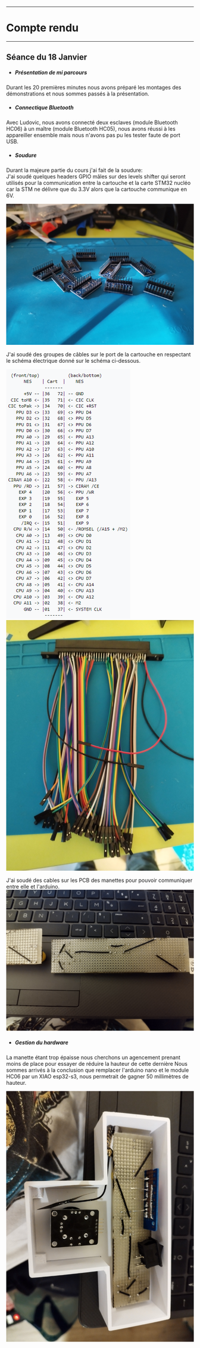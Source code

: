 *******************
# Compte rendu 
*******************
## Séance du 18 Janvier

  - ##### Présentation de mi parcours
  Durant les 20 premières minutes nous avons préparé les montages des démonstrations et nous sommes passés à la présentation.
 

  - ##### Connectique Bluetooth
   Avec Ludovic, nous avons connecté deux esclaves (module Bluetooth HC06) à un maître (module Bluetooth HC05), nous avons réussi à les appareiller ensemble mais nous n'avons pas pu les tester faute de port USB.

  - ##### Soudure
  Durant la majeure partie du cours j'ai fait de la soudure:  
  J'ai soudé quelques headers GPIO mâles sur des levels shifter qui seront utilisés pour la communication entre la cartouche et la carte STM32 nucléo car la STM ne délivre que du 3.3V alors que la cartouche communique en 6V.
  
  ![Header level shifter](/documentation/Images/headshifter.png)

  J'ai soudé des groupes de câbles sur le port de la cartouche en respectant le schéma électrique donné sur le schéma ci-dessous.
  
  ![schéma electrique cartouche](/documentation/Images/schema_cartouche.png)
  ![soudure port cartouche](/documentation/Images/soudure_port_cartouche.png)

  J'ai soudé des cables sur les PCB des manettes pour pouvoir communiquer entre elle et l'arduino.
  ![soudure pcb manette](/documentation/Images/soudure_pcb_manette.png)


  - ##### Gestion du hardware
  La manette étant trop épaisse nous cherchons un agencement prenant moins de place pour essayer de réduire la hauteur de cette dernière
  Nous sommes arrivés à la conclusion que remplacer l'arduino nano et le module HC06 par un XIAO esp32-s3, nous permetrait de gagner 50 millimètres de       
  hauteur.

  ![agencement V1](/documentation/Images/agencementV1.png)
